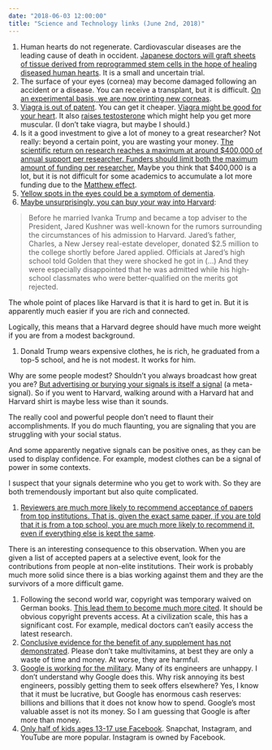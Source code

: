 ```yaml
---
date: "2018-06-03 12:00:00"
title: "Science and Technology links (June 2nd, 2018)"
---
```




1. Human hearts do not regenerate. Cardiovascular diseases are the leading cause of death in occident. [Japanese doctors will graft sheets of tissue derived from reprogrammed stem cells in the hope of healing diseased human hearts](https://www.scientificamerican.com/article/reprogrammed-stem-cells-approved-to-mend-human-hearts-in-pilot-study/). It is a small and uncertain trial. 
1. The surface of your eyes (cornea) may become damaged following an accident or a disease. You can receive a transplant, but it is difficult. [On an experimental basis, we are now printing new corneas](https://www.sciencedirect.com/science/article/pii/S0014483518302124).
1. [Viagra is out of patent](https://en.m.wikipedia.org/wiki/Sildenafil#Marketing_and_sales). You can get it cheaper. [Viagra might be good for your heart](https://www.huffingtonpost.ca/entry/viagra-heart-health-_n_6015596). It also [raises testosterone](https://www.anabolicmen.com/viagra-testosterone/) which might help you get more muscular. (I don&rsquo;t take viagra, but maybe I should.)
1. Is it a good investment to give a lot of money to a great researcher? Not really: beyond a certain point, you are wasting your money. [The scientific return on research reaches a maximum at around $400,000 of annual support per researcher. Funders should limit both the maximum amount of funding per researcher.](https://cdn.elifesciences.org/articles/34965/elife-34965-v2.pdf) Maybe you think that $400,000 is a lot, but it is not difficult for some academics to accumulate a lot more funding due to the [Matthew effect](https://en.wikipedia.org/wiki/Matthew_effect). 
1. [Yellow spots in the eyes could be a symptom of dementia](https://www.karger.com/Article/FullText/487053).
1. [Maybe unsurprisingly, you can buy your way into Harvard](https://www.cnbc.com/2017/09/06/harvards-incoming-class-is-one-third-legacy.html):<br/>

> Before he married Ivanka Trump and became a top adviser to the President, Jared Kushner was well-known for the rumors surrounding the circumstances of his admission to Harvard. Jared&rsquo;s father, Charles, a New Jersey real-estate developer, donated $2.5 million to the college shortly before Jared applied. Officials at Jared&rsquo;s high school told Golden that they were shocked he got in (&hellip;) And they were especially disappointed that he was admitted while his high-school classmates who were better-qualified on the merits got rejected. 


The whole point of places like Harvard is that it is hard to get in. But it is apparently much easier if you are rich and connected.

Logically, this means that a Harvard degree should have much more weight if you are from a modest background.
1. Donald Trump wears expensive clothes, he is rich, he graduated from a top-5 school, and he is not modest. It works for him.

Why are some people modest? Shouldn&rsquo;t you always broadcast how great you are? [But advertising or burying your signals is itself a signal](https://www.nature.com/articles/s41562-018-0354-z) (a meta-signal). So if you went to Harvard, walking around with a Harvard hat and Harvard shirt is maybe less wise than it sounds.

The really cool and powerful people don&rsquo;t need to flaunt their accomplishments. If you do much flaunting, you are signaling that you are struggling with your social status. 

And some apparently negative signals can be positive ones, as they can be used to display confidence. For example, modest clothes can be a signal of power in some contexts.

I suspect that your signals determine who you get to work with. So they are both tremendously important but also quite complicated. 
1. [Reviewers are much more likely to recommend acceptance of papers from top institutions. That is, given the exact same paper, if you are told that it is from a top school, you are much more likely to recommend it, even if everything else is kept the same](https://cacm.acm.org/magazines/2018/6/228027-effectiveness-of-anonymization-in-double-blind-review/fulltext).

There is an interesting consequence to this observation. When you are given a list of accepted papers at a selective event, look for the contributions from people at non-elite institutions. Their work is probably much more solid since there is a bias working against them and they are the survivors of a more difficult game.
1. Following the second world war, copyright was temporary waived on German books. [This lead them to become much more cited](http://www.nber.org/papers/w24255). It should be obvious copyright prevents access. At a civilization scale, this has a significant cost. For example, medical doctors can&rsquo;t easily access the latest research.
1. [Conclusive evidence for the benefit of any supplement has not demonstrated](http://www.onlinejacc.org/content/71/22/2570). Please don&rsquo;t take multivitamins, at best they are only a waste of time and money. At worse, they are harmful.
1. [Google is working for the military](https://www.nytimes.com/2018/05/30/technology/google-project-maven-pentagon.html). Many of its engineers are unhappy. I don&rsquo;t understand why Google does this. Why risk annoying its best engineers, possibly getting them to seek offers elsewhere? Yes, I know that it must be lucrative, but Google has enormous cash reserves: billions and billions that it does not know how to spend. Google&rsquo;s most valuable asset is not its money. So I am guessing that Google is after more than money.
1. [Only half of kids ages 13-17 use Facebook](https://www.bloomberg.com/news/articles/2018-05-31/america-s-teens-are-choosing-youtube-over-facebook). Snapchat, Instagram, and YouTube are more popular. Instagram is owned by Facebook.


